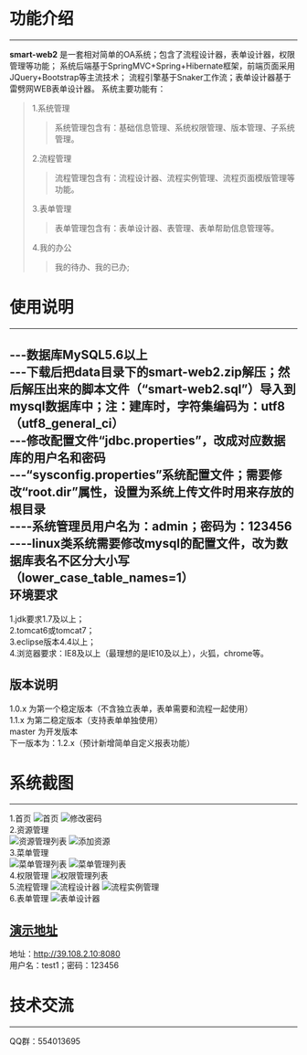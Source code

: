 功能介绍
=========
---------
**smart-web2** 是一套相对简单的OA系统；包含了流程设计器，表单设计器，权限管理等功能；
系统后端基于SpringMVC+Spring+Hibernate框架，前端页面采用JQuery+Bootstrap等主流技术；
流程引擎基于Snaker工作流；表单设计器基于雷劈网WEB表单设计器。
系统主要功能有：
 >1.系统管理
 >>系统管理包含有：基础信息管理、系统权限管理、版本管理、子系统管理。
 >
 >2.流程管理
 >>流程管理包含有：流程设计器、流程实例管理、流程页面模版管理等功能。
 >
 >3.表单管理
 >>表单管理包含有：表单设计器、表管理、表单帮助信息管理等。
 >
 >4.我的办公
 >>我的待办、我的已办;

使用说明
=======
-------
---数据库MySQL5.6以上 <br/>
---下载后把data目录下的smart-web2.zip解压；然后解压出来的脚本文件（“smart-web2.sql”）导入到mysql数据库中；注：建库时，字符集编码为：utf8（utf8_general_ci）<br/>
---修改配置文件“jdbc.properties”，改成对应数据库的用户名和密码 <br/>
---“sysconfig.properties”系统配置文件；需要修改“root.dir”属性，设置为系统上传文件时用来存放的根目录 <br/>
----系统管理员用户名为：admin；密码为：123456 <br/>
----linux类系统需要修改mysql的配置文件，改为数据库表名不区分大小写（lower_case_table_names=1） <br />
环境要求
------------
1.jdk要求1.7及以上；<br />
2.tomcat6或tomcat7； <br />
3.eclipse版本4.4以上；<br />
4.浏览器要求：IE8及以上（最理想的是IE10及以上），火狐，chrome等。<br />

版本说明
----------
1.0.x 为第一个稳定版本（不含独立表单，表单需要和流程一起使用）<br />
1.1.x 为第二稳定版本（支持表单单独使用）<br />
master 为开发版本 <br />
下一版本为：1.2.x（预计新增简单自定义报表功能）<br />

系统截图
=========
---------
 1.首页
![首页](https://git.oschina.net/bcworld/smart-web2/raw/master/screenshot/0001.png)
![修改密码](https://git.oschina.net/bcworld/smart-web2/raw/master/screenshot/0008.png)
 <br />
 2.资源管理 <br />
![资源管理列表](https://git.oschina.net/bcworld/smart-web2/raw/master/screenshot/0002.png)
![添加资源](https://git.oschina.net/bcworld/smart-web2/raw/master/screenshot/0009.png)
<br />
 3.菜单管理 <br />
![菜单管理列表](https://git.oschina.net/bcworld/smart-web2/raw/master/screenshot/0003.png)
![菜单管理列表](https://git.oschina.net/bcworld/smart-web2/raw/master/screenshot/0010.png)
 <br />
 4.权限管理
![权限管理列表](https://git.oschina.net/bcworld/smart-web2/raw/master/screenshot/0004.png)
 <br />
 5.流程管理
![流程设计器](https://git.oschina.net/bcworld/smart-web2/raw/master/screenshot/0005.png)
![流程实例管理](https://git.oschina.net/bcworld/smart-web2/raw/master/screenshot/0006.png)
 <br />
 6.表单管理
![表单设计器](https://git.oschina.net/bcworld/smart-web2/raw/master/screenshot/0007.png)

[演示地址](http://39.108.2.10:8080)
-------
地址：http://39.108.2.10:8080 <br/>
用户名：test1；密码：123456

技术交流
========
--------
QQ群：554013695
